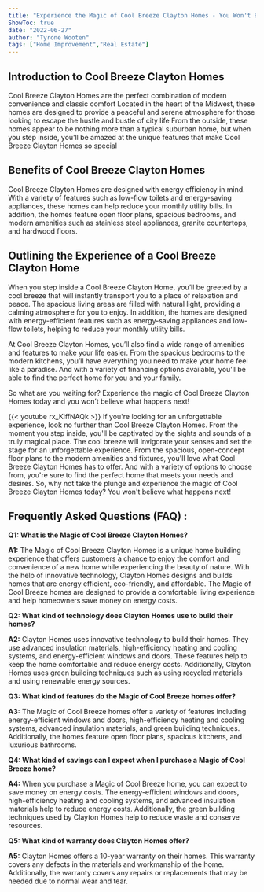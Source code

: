 ```yaml
---
title: "Experience the Magic of Cool Breeze Clayton Homes - You Won't Believe What Happens Next!"
ShowToc: true 
date: "2022-06-27"
author: "Tyrone Wooten" 
tags: ["Home Improvement","Real Estate"]
---
```

## Introduction to Cool Breeze Clayton Homes

Cool Breeze Clayton Homes are the perfect combination of modern convenience and classic comfort Located in the heart of the Midwest, these homes are designed to provide a peaceful and serene atmosphere for those looking to escape the hustle and bustle of city life From the outside, these homes appear to be nothing more than a typical suburban home, but when you step inside, you’ll be amazed at the unique features that make Cool Breeze Clayton Homes so special

## Benefits of Cool Breeze Clayton Homes

Cool Breeze Clayton Homes are designed with energy efficiency in mind. With a variety of features such as low-flow toilets and energy-saving appliances, these homes can help reduce your monthly utility bills. In addition, the homes feature open floor plans, spacious bedrooms, and modern amenities such as stainless steel appliances, granite countertops, and hardwood floors.

## Outlining the Experience of a Cool Breeze Clayton Home

When you step inside a Cool Breeze Clayton Home, you’ll be greeted by a cool breeze that will instantly transport you to a place of relaxation and peace. The spacious living areas are filled with natural light, providing a calming atmosphere for you to enjoy. In addition, the homes are designed with energy-efficient features such as energy-saving appliances and low-flow toilets, helping to reduce your monthly utility bills.

At Cool Breeze Clayton Homes, you’ll also find a wide range of amenities and features to make your life easier. From the spacious bedrooms to the modern kitchens, you’ll have everything you need to make your home feel like a paradise. And with a variety of financing options available, you’ll be able to find the perfect home for you and your family.

So what are you waiting for? Experience the magic of Cool Breeze Clayton Homes today and you won’t believe what happens next!

{{< youtube rx_KlffNAQk >}} 
If you're looking for an unforgettable experience, look no further than Cool Breeze Clayton Homes. From the moment you step inside, you'll be captivated by the sights and sounds of a truly magical place. The cool breeze will invigorate your senses and set the stage for an unforgettable experience. From the spacious, open-concept floor plans to the modern amenities and fixtures, you'll love what Cool Breeze Clayton Homes has to offer. And with a variety of options to choose from, you're sure to find the perfect home that meets your needs and desires. So, why not take the plunge and experience the magic of Cool Breeze Clayton Homes today? You won't believe what happens next!

## Frequently Asked Questions (FAQ) :
**Q1: What is the Magic of Cool Breeze Clayton Homes?**

**A1:** The Magic of Cool Breeze Clayton Homes is a unique home building experience that offers customers a chance to enjoy the comfort and convenience of a new home while experiencing the beauty of nature. With the help of innovative technology, Clayton Homes designs and builds homes that are energy efficient, eco-friendly, and affordable. The Magic of Cool Breeze homes are designed to provide a comfortable living experience and help homeowners save money on energy costs. 

**Q2: What kind of technology does Clayton Homes use to build their homes?**

**A2:** Clayton Homes uses innovative technology to build their homes. They use advanced insulation materials, high-efficiency heating and cooling systems, and energy-efficient windows and doors. These features help to keep the home comfortable and reduce energy costs. Additionally, Clayton Homes uses green building techniques such as using recycled materials and using renewable energy sources. 

**Q3: What kind of features do the Magic of Cool Breeze homes offer?**

**A3:** The Magic of Cool Breeze homes offer a variety of features including energy-efficient windows and doors, high-efficiency heating and cooling systems, advanced insulation materials, and green building techniques. Additionally, the homes feature open floor plans, spacious kitchens, and luxurious bathrooms. 

**Q4: What kind of savings can I expect when I purchase a Magic of Cool Breeze home?**

**A4:** When you purchase a Magic of Cool Breeze home, you can expect to save money on energy costs. The energy-efficient windows and doors, high-efficiency heating and cooling systems, and advanced insulation materials help to reduce energy costs. Additionally, the green building techniques used by Clayton Homes help to reduce waste and conserve resources. 

**Q5: What kind of warranty does Clayton Homes offer?**

**A5:** Clayton Homes offers a 10-year warranty on their homes. This warranty covers any defects in the materials and workmanship of the home. Additionally, the warranty covers any repairs or replacements that may be needed due to normal wear and tear.



